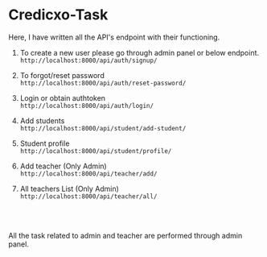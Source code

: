 # Credicxo-Task

Here, I have written all the API's endpoint with their functioning.

1. To create a new user please go through admin panel or below endpoint. <br/>
    ``` http://localhost:8000/api/auth/signup/ ```

2. To forgot/reset password <br/>
    ``` http://localhost:8000/api/auth/reset-password/ ``` 
    
3. Login or obtain authtoken <br/>
     ```http://localhost:8000/api/auth/login/``` 

4. Add students <br/>
    ``` http://localhost:8000/api/student/add-student/ ``` 
    
5. Student profile </br>
    ``` http://localhost:8000/api/student/profile/ ```

6. Add teacher (Only Admin) </br>
    ``` http://localhost:8000/api/teacher/add/ ``` 
    
7. All teachers List (Only Admin) <br/>
    ``` http://localhost:8000/api/teacher/all/ ``` 

<br/>
<br/>

All the task related to admin and teacher are performed through admin panel.
